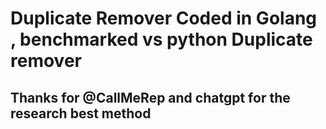 # Duplicate Remover Coded in Golang , benchmarked vs python Duplicate remover
## Thanks for @CallMeRep and chatgpt for the research best method 
